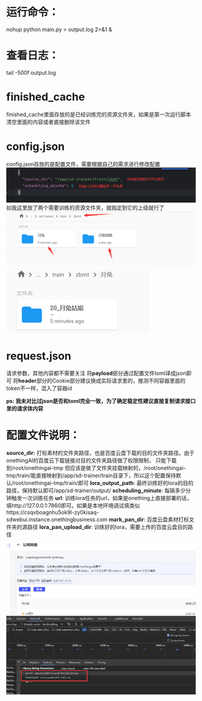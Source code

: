 # 运行命令：
nohup python main.py > output.log 2>&1 &

# 查看日志：
tail -500f output.log

# finished_cache
finished_cache里面存放的是已经训练完的资源文件夹，如果是第一次运行脚本清空里面的内容或者直接删除该文件

# config.json
config.json存放的是配置文件，需要根据自己的需求进行修改配置
![img.png](img.png)
如我这里放了两个需要训练的资源文件夹，就指定到它的上级就行了
![img_1.png](img_1.png)
![img_2.png](img_2.png)

# request.json
请求参数，其他内容都不需要关注
将**payload**部分通过配置文件toml译成json即可
将**header**部分的Cookie部分建议换成实际请求里的，推测不同容器里面的token不一样，混入了容器id

**ps: 我未对比过json是否和toml完全一致，为了确定稳定性建议直接复制请求接口里的请求体内容**


# 配置文件说明：
**source_dir:** 打标素材的文件夹路径，也是百度云盘下载的目的文件夹路径。由于onethingAI的百度云下载链接对目的文件夹路径做了权限限制， 只能下载到/root/onethingai-tmp
但应该是做了文件夹挂载映射的，/root/onethingai-tmp/train/能直接映射到/app/sd-trainer/train目录下，所以这个配置保持默认/root/onethingai-tmp/train/即可
**lora_output_path**: 最终训练好的lora的目的路径，保持默认即可/app/sd-trainer/output/
**scheduling_minute**: 每隔多少分钟触发一次训练任务
**url**: 训练lora任务的url，如果是onething上直接部署的话，填http://127.0.0.1:7860即可。如果是本地环境调试填类似https://csqvboagnhu5ok9l-zy0kisaq-sdwebui.instance.onethingbusiness.com
**mark_pan_dir**: 百度云盘素材打标文件夹的源路径
**lora_pan_upload_dir**: 训练好的lora，需要上传的百度云盘目的路径


![img_3.png](img_3.png)